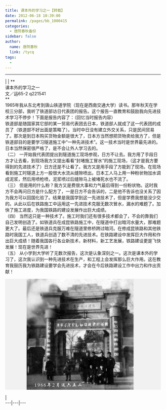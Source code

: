 ```yaml
---
title: 课本外的学习之一【转载】
date: 2012-06-18 10:39:00
permalink: /pages/bb_1000415
categories: 
  - 唐院春秋备份
sidebar: false
author: 
  name: 唐院春秋
  link: /tycq
tags: 
  - 
---
```


* * *

  
|  |  **  
课本外的学习之一  
文／运65-2 q221541  
**  
1965年我从东北考到唐山铁道学院（现在是西南交通大学）读书。那年秋天在学校三分部，我听了铁道部访日代表团的报告。这个报告一直教育和鼓励我向先进技术学习不停步！下面是报告内容了：（回忆当时报告内容）  
铁道部是随国家其它部的某一贸易代表团去日本，铁道部人就成了这一代表团的成员了（铁道部不好出面是策略了）。当时中日没有建立外交关系，只是民间贸易了。那次是到日本购买货物金额是很大了，日本方当然想把货物卖给我方了，但是铁道部目的是要学习隧道施工中“一种先进技术”。这一技术当时是世界最先进的。日本当然保密很严格了，是不会让外人学习去的。  
（二）
一开始我代表团提出到隧道施工现场参观，日方不让去。我方用了手段日方才让去看，到现场我方又提出看看“封堵施工冒水”的施工现场，（这才是我方要得到的先进技术了）日方还是不让看了。我方又是用手段了方能到了现场。在现场看到施工时隧道上方一股很大水流从缝隙喷出。日本工人马上用一种粉状物加水调成泥浆，然后用喷枪喷，泥浆喷过后缝隙马上被堵死水也不流了。  
（三）
但是用的什么粉？我方又是费很大事和力气最后得到一份粉状物。这时我方不会再问日方是什么配方了，一是日方不会告诉的，二是他不告诉也没关系了因为我方可以回国化验了。结果是我国学到这一先进技术了，但是学费我想是没少交的。从此以后在铁路施工中运用这一先进技术克服无数次冒水，漏水的难题了。加快了施工进度，为我国铁路的建设发展作出巨大成绩。  
（四）
当然这只是一种技术了。施工时我们还有很多技术都会了，不会的靠我们自己发明创造了。如铁道兵在成昆铁路施工中，在隧道中打出暗河水量大，那难题更大了。最后还是铁道兵克服万难在隧道里修桥跨过暗河。在修成昆铁路和其他铁路时我国工人，铁道兵创造了数不清的先进技术。在铁路建设中发挥巨大作用和作出巨大成绩！随着我国各行各业新技术，新材料，新工艺发展，铁路建设更是飞快发展！现在是世界先进！  
（五）
从小学到大学听了无数次报告，这次是认象深刻之一。这次是课本外的学习了，这次我认识到一种先进技术在生产，和工程上会发挥那么巨大作用。这在教育我鼓历我为铁路建设要学会先进技术，才会在今后铁路建设工作中出力和作出贡献！  
  

![](/pic/img9.ph.126.net_087gcXFXwTAJ64E7UDFa6g==_2586755035988519399.jpg)

  
|  
---|---|---